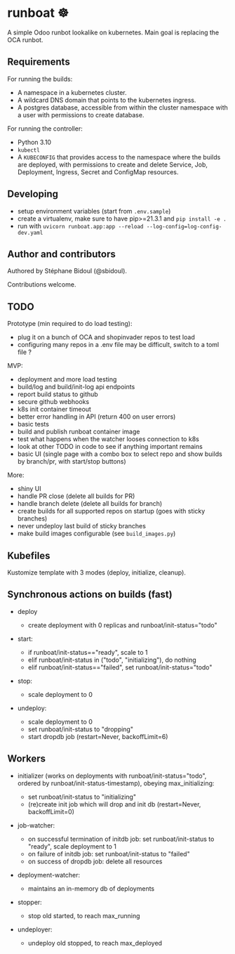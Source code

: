 # runboat ☸️

A simple Odoo runbot lookalike on kubernetes. Main goal is replacing the OCA runbot.

## Requirements

For running the builds:

- A namespace in a kubernetes cluster.
- A wildcard DNS domain that points to the kubernetes ingress.
- A postgres database, accessible from within the cluster namespace with a user with
  permissions to create database.

For running the controller:

- Python 3.10
- `kubectl`
- A `KUBECONFIG` that provides access to the namespace where the builds are deployed,
  with permissions to create and delete Service, Job, Deployment, Ingress, Secret and
  ConfigMap resources.

## Developing

- setup environment variables (start from `.env.sample`)
- create a virtualenv, make sure to have pip>=21.3.1 and `pip install -e .`
- run with `uvicorn runboat.app:app --reload --log-config=log-config-dev.yaml`

## Author and contributors

Authored by Stéphane Bidoul (@sbidoul).

Contributions welcome.

## TODO

Prototype (min required to do load testing):

- plug it on a bunch of OCA and shopinvader repos to test load
- configuring many repos in a .env file may be difficult, switch to a toml file ?

MVP:

- deployment and more load testing
- build/log and build/init-log api endpoints
- report build status to github
- secure github webhooks
- k8s init container timeout
- better error handling in API (return 400 on user errors)
- basic tests
- build and publish runboat container image
- test what happens when the watcher looses connection to k8s
- look at other TODO in code to see if anything important remains
- basic UI (single page with a combo box to select repo and show builds by branch/pr,
  with start/stop buttons)

More:

- shiny UI
- handle PR close (delete all builds for PR)
- handle branch delete (delete all builds for branch)
- create builds for all supported repos on startup (goes with sticky branches)
- never undeploy last build of sticky branches
- make build images configurable (see `build_images.py`)


## Kubefiles

Kustomize template with 3 modes (deploy, initialize, cleanup).

## Synchronous actions on builds (fast)

- deploy

  - create deployment with 0 replicas and runboat/init-status="todo"

- start:

  - if runboat/init-status=="ready", scale to 1
  - elif runboat/init-status in ("todo", "initializing"), do nothing
  - elif runboat/init-status=="failed", set runboat/init-status="todo"

- stop:

  - scale deployment to 0

- undeploy:

  - scale deployment to 0
  - set runboat/init-status to "dropping"
  - start dropdb job (restart=Never, backoffLimit=6)

## Workers

- initializer (works on deployments with runboat/init-status="todo", ordered by
  runboat/init-status-timestamp), obeying max_initializing:

  - set runboat/init-status to "initializing"
  - (re)create init job which will drop and init db (restart=Never, backoffLimit=0)

- job-watcher:

  - on successful termination of initdb job: set runboat/init-status to "ready", scale
    deployment to 1
  - on failure of initdb job: set runboat/init-status to "failed"
  - on success of dropdb job: delete all resources

- deployment-watcher:

  - maintains an in-memory db of deployments

- stopper:

  - stop old started, to reach max_running

- undeployer:

  - undeploy old stopped, to reach max_deployed
